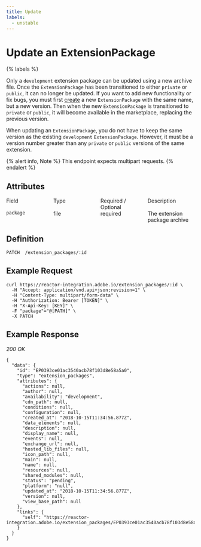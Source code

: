```yaml
---
title: Update
labels:
  - unstable
---
```


# Update an ExtensionPackage

{% labels %}

Only a `development` extension package can be updated using a new archive file. 
Once the `ExtensionPackage` has been transitioned to either `private` or `public`,
it can no longer be updated. If you want to add new functionality or fix bugs,
you must first [create](/api/reference/1.0/extension_packages/create/) a new
`ExtensionPackage` with the same name, but a new version. Then when the new
`ExtensionPackage` is transitioned to `private` or `public`, it will become
available in the marketplace, replacing the previous version.

When updating an `ExtensionPackage`, you do not have to keep the same version
as the existing `development` `ExtensionPackage`. However, it must be a version
number greater than any `private` or `public` versions of the same extension.

{% alert info, Note %}
This endpoint expects multipart requests.
{% endalert %}

## Attributes

<div class="spectrum-Table" role="grid">
  <div class="spectrum-Table-head" style="display: flex" role="row">
    <div class="spectrum-Table-headCell" style="flex: 1" role="columnheader">
      Field
    </div>
    <div class="spectrum-Table-headCell" style="flex: 1" role="columnheader">
      Type
    </div>
    <div class="spectrum-Table-headCell" style="flex: 1" role="columnheader">
      Required / Optional
    </div>
    <div class="spectrum-Table-headCell" style="flex: 1" role="columnheader">
      Description
    </div>
  </div>
  
  <div class="spectrum-Table-body" role="rowgroup">
    <div class="spectrum-Table-row" style="display: flex" role="row">
      <div class="spectrum-Table-cell" style="flex: 1" role="gridcell">
        <code>package</code>
      </div>
      <div class="spectrum-Table-cell" style="flex: 1" role="gridcell">
        file
      </div>
      <div class="spectrum-Table-cell" style="flex: 1" role="gridcell">
        required
      </div>
      <div class="spectrum-Table-cell" style="flex: 1" role="gridcell">
        The extension package archive
      </div>
    </div>
  </div>
</div>

<section class="scenario">
  <h1 id="definition">Definition<a class="anchorjs-link " href="#definition" aria-label="Anchor link for: definition" data-anchorjs-icon="" style="font-family: anchorjs-icons; font-style: normal; font-variant-ligatures: normal; font-variant-caps: normal; font-weight: normal; line-height: 1; padding-left: 0.375em;"></a></h1>
<div class="highlight">
  <pre><code>PATCH  /extension_packages/:id</code></pre>
</div>

  <h1 id="example-request">Example Request<a class="anchorjs-link " href="#example-request" aria-label="Anchor link for: example request" data-anchorjs-icon="" style="font-family: anchorjs-icons; font-style: normal; font-variant-ligatures: normal; font-variant-caps: normal; font-weight: normal; line-height: 1; padding-left: 0.375em;"></a></h1>
<div class="highlight">
  <pre><code>curl https://reactor-integration.adobe.io/extension_packages/:id <span class="se">\</span>
  -H <span class="s2">"Accept: application/vnd.api+json;revision=1"</span> <span class="se">\</span>
  -H <span class="s2">"Content-Type: multipart/form-data"</span> <span class="se">\</span>
  -H <span class="s2">"Authorization: Bearer [TOKEN]"</span> <span class="se">\</span>
  -H <span class="s2">"X-Api-Key: [KEY]"</span> <span class="se">\</span>
  -F <span class="s2">"package"="@[PATH]"</span> <span class="se">\</span>
  -X PATCH
</code></pre>
</div>

  <h1 id="example-response">Example Response<a class="anchorjs-link " href="#example-response" aria-label="Anchor link for: example response" data-anchorjs-icon="" style="font-family: anchorjs-icons; font-style: normal; font-variant-ligatures: normal; font-variant-caps: normal; font-weight: normal; line-height: 1; padding-left: 0.375em;"></a></h1>
<div class="highlight">
  <em>200 OK</em>
  <pre><code><span class="p">{</span><span class="w">
  </span><span class="nt">"data"</span><span class="p">:</span><span class="w"> </span><span class="p">{</span><span class="w">
    </span><span class="nt">"id"</span><span class="p">:</span><span class="w"> </span><span class="s2">"EP0393ce01ac3540acb78f103d8e58a5a0"</span><span class="p">,</span><span class="w">
    </span><span class="nt">"type"</span><span class="p">:</span><span class="w"> </span><span class="s2">"extension_packages"</span><span class="p">,</span><span class="w">
    </span><span class="nt">"attributes"</span><span class="p">:</span><span class="w"> </span><span class="p">{</span><span class="w">
      </span><span class="nt">"actions"</span><span class="p">:</span><span class="w"> </span><span class="kc">null</span><span class="p">,</span><span class="w">
      </span><span class="nt">"author"</span><span class="p">:</span><span class="w"> </span><span class="kc">null</span><span class="p">,</span><span class="w">
      </span><span class="nt">"availability"</span><span class="p">:</span><span class="w"> </span><span class="s2">"development"</span><span class="p">,</span><span class="w">
      </span><span class="nt">"cdn_path"</span><span class="p">:</span><span class="w"> </span><span class="kc">null</span><span class="p">,</span><span class="w">
      </span><span class="nt">"conditions"</span><span class="p">:</span><span class="w"> </span><span class="kc">null</span><span class="p">,</span><span class="w">
      </span><span class="nt">"configuration"</span><span class="p">:</span><span class="w"> </span><span class="kc">null</span><span class="p">,</span><span class="w">
      </span><span class="nt">"created_at"</span><span class="p">:</span><span class="w"> </span><span class="s2">"2018-10-15T11:34:56.877Z"</span><span class="p">,</span><span class="w">
      </span><span class="nt">"data_elements"</span><span class="p">:</span><span class="w"> </span><span class="kc">null</span><span class="p">,</span><span class="w">
      </span><span class="nt">"description"</span><span class="p">:</span><span class="w"> </span><span class="kc">null</span><span class="p">,</span><span class="w">
      </span><span class="nt">"display_name"</span><span class="p">:</span><span class="w"> </span><span class="kc">null</span><span class="p">,</span><span class="w">
      </span><span class="nt">"events"</span><span class="p">:</span><span class="w"> </span><span class="kc">null</span><span class="p">,</span><span class="w">
      </span><span class="nt">"exchange_url"</span><span class="p">:</span><span class="w"> </span><span class="kc">null</span><span class="p">,</span><span class="w">
      </span><span class="nt">"hosted_lib_files"</span><span class="p">:</span><span class="w"> </span><span class="kc">null</span><span class="p">,</span><span class="w">      
      </span><span class="nt">"icon_path"</span><span class="p">:</span><span class="w"> </span><span class="kc">null</span><span class="p">,</span><span class="w">
      </span><span class="nt">"main"</span><span class="p">:</span><span class="w"> </span><span class="kc">null</span><span class="p">,</span><span class="w">
      </span><span class="nt">"name"</span><span class="p">:</span><span class="w"> </span><span class="kc">null</span><span class="p">,</span><span class="w">
      </span><span class="nt">"resources"</span><span class="p">:</span><span class="w"> </span><span class="kc">null</span><span class="p">,</span><span class="w">
      </span><span class="nt">"shared_modules"</span><span class="p">:</span><span class="w"> </span><span class="kc">null</span><span class="p">,</span><span class="w">
      </span><span class="nt">"status"</span><span class="p">:</span><span class="w"> </span><span class="s2">"pending"</span><span class="p">,</span><span class="w">
      </span><span class="nt">"platform"</span><span class="p">:</span><span class="w"> </span><span class="s2">"null"</span><span class="p">,</span><span class="w">
      </span><span class="nt">"updated_at"</span><span class="p">:</span><span class="w"> </span><span class="s2">"2018-10-15T11:34:56.877Z"</span><span class="p">,</span><span class="w">
      </span><span class="nt">"version"</span><span class="p">:</span><span class="w"> </span><span class="kc">null</span><span class="p">,</span><span class="w">
      </span><span class="nt">"view_base_path"</span><span class="p">:</span><span class="w"> </span><span class="kc">null</span><span class="w">
    </span><span class="p">},</span><span class="w">
    </span><span class="nt">"links"</span><span class="p">:</span><span class="w"> </span><span class="p">{</span><span class="w">
      </span><span class="nt">"self"</span><span class="p">:</span><span class="w"> </span><span class="s2">"https://reactor-integration.adobe.io/extension_packages/EP0393ce01ac3540acb78f103d8e58a5a0"</span><span class="w">
    </span><span class="p">}</span><span class="w">
  </span><span class="p">}</span><span class="w">
</span><span class="p">}</span></code></pre>
</div>

</section>
